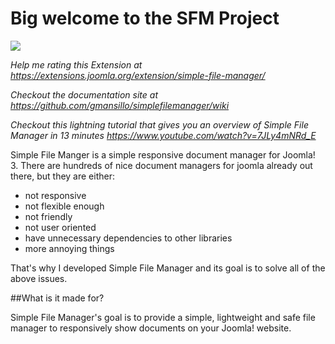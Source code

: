 # Big welcome to the SFM Project

![](http://www.simplefilemanager.eu/images/document-touch-intro.png#1)

*Help me rating this Extension at https://extensions.joomla.org/extension/simple-file-manager/*  

*Checkout the documentation site at https://github.com/gmansillo/simplefilemanager/wiki*  

*Checkout this lightning tutorial that gives you an overview of Simple File Manager in 13 minutes https://www.youtube.com/watch?v=7JLy4mNRd_E*  

Simple File Manger is a simple responsive document manager for Joomla! 3. There are hundreds of nice document managers for joomla already out there, but they are either:

-  not responsive
-  not flexible enough
-  not friendly
-  not user oriented
-  have unnecessary dependencies to other libraries
-  more annoying things

That's why I developed Simple File Manager and its goal is to solve all of the above issues.

##What is it made for?

Simple File Manager's goal is to provide a simple, lightweight and safe file manager to responsively show documents on your Joomla! website. 
